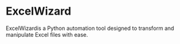 # ExcelWizard
ExcelWizardis a Python automation tool designed to transform and manipulate Excel files with ease.
